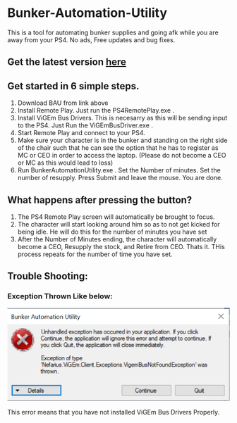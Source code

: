 # Bunker-Automation-Utility
This is a tool for automating bunker supplies and going afk while you are away from your PS4. No ads, Free updates and bug fixes.
## Get the latest version [here](https://github.com/Chiggy-Playz/Bunker-Automation-Utility/releases/download/v1.0Beta/Bunker-Automation-Utility.zip) 

## Get started in 6 simple steps. 

1. Download BAU from link above
2. Install Remote Play. Just run the PS4RemotePlay.exe .
3. Install ViGEm Bus Drivers. This is necesarry as this will be sending input to the PS4. Just Run the ViGEmBusDriver.exe .
4. Start Remote Play and connect to your PS4.
5. Make sure your character is in the bunker and standing on the right side of the chair such that he can see the option that he has to register as MC or CEO in order to access the laptop. (Please do not become a CEO or MC as this would lead to loss)
6. Run BunkerAutomationUtility.exe . Set the Number of minutes. Set the number of resupply. Press Submit and leave the mouse. You are done. 

## What happens after pressing the button?

1. The PS4 Remote Play screen will automatically be brought to focus.
2. The character will start looking around him so as to not get kicked for being idle. He will do this for the number of minutes you have set
3. After the Number of Minutes ending, the character will automatically become a CEO, Resupply the stock, and Retire from CEO. Thats it. THis process repeats for the number of time you have set.

## Trouble Shooting:

### Exception Thrown Like below:

![](Images/Exception.PNG)

This error means that you have not installed ViGEm Bus Drivers Properly.
